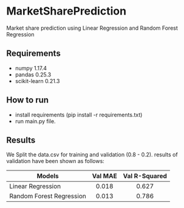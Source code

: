 # MarketSharePrediction
Market share prediction using Linear Regression and Random Forest Regression

## Requirements

* numpy 1.17.4
* pandas 0.25.3
* scikit-learn 0.21.3

## How to run
- install requirements (pip install -r requirements.txt)
- run main.py file.

## Results

We Split the data.csv for training and validation (0.8 - 0.2). 
results of validation have been shown as follows:


Models 			                | Val MAE  | Val R-Squared
----------------------------| :------: | :------------:
Linear Regression           | 0.018    | 0.627
Random Forest Regression    | 0.013    | 0.786
